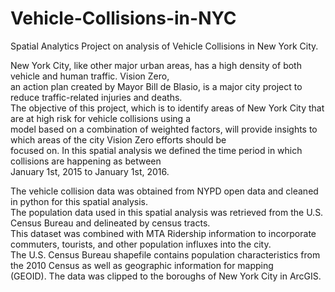 # Vehicle-Collisions-in-NYC

Spatial Analytics Project on analysis of Vehicle Collisions in New York City.

New York City, like other major urban areas, has a high density of both vehicle and human traffic. Vision Zero,     
an action plan created by Mayor Bill de Blasio, is a major city project to reduce traffic-related injuries and deaths.    
The objective of this project, which is to identify areas of New York City that are at high risk for vehicle collisions using a      
model based on a combination of weighted factors, will provide insights to which areas of the city Vision Zero efforts should be   
focused on. In this spatial analysis we defined the time period in which collisions are happening as between      
January 1st, 2015 to January 1st, 2016.

The vehicle collision data was obtained from NYPD open data and cleaned in python for this spatial analysis.    
The population data used in this spatial analysis was retrieved from the U.S. Census Bureau and delineated by census tracts.      
This dataset was combined with MTA Ridership information to incorporate commuters, tourists, and other population influxes into the city.      
The U.S. Census Bureau shapefile contains population characteristics from the 2010 Census as well as geographic information for mapping       
(GEOID). The data was clipped to the boroughs of New York City in ArcGIS.
